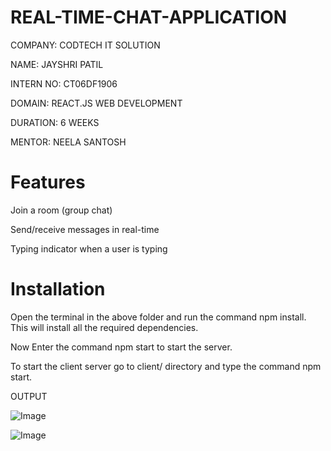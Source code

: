 # REAL-TIME-CHAT-APPLICATION

COMPANY: CODTECH IT SOLUTION

NAME: JAYSHRI PATIL

INTERN NO: CT06DF1906

DOMAIN: REACT.JS WEB DEVELOPMENT

DURATION: 6 WEEKS

MENTOR: NEELA SANTOSH


 # Features
Join a room (group chat)

Send/receive messages in real-time

Typing indicator when a user is typing

# Installation

Open the terminal in the above folder and run the command npm install. This will install all the required dependencies.

Now Enter the command npm start to start the server.

To start the client server go to client/ directory and type the command npm start.



OUTPUT

![Image](https://github.com/user-attachments/assets/c94df9ea-b94e-4447-beac-63922ece6d28)


![Image](https://github.com/user-attachments/assets/4397e3ac-1572-4128-98d6-1f2015d64d1d)


